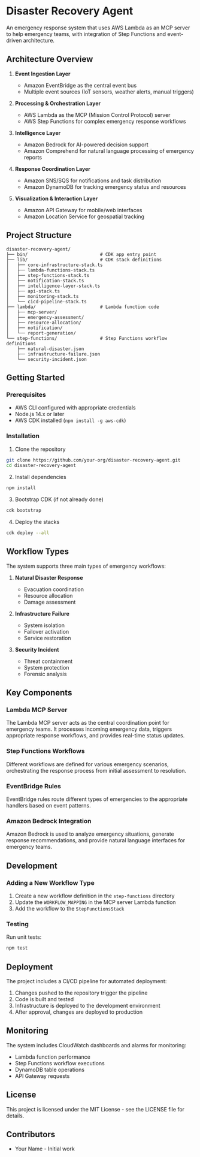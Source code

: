 # Disaster Recovery Agent

An emergency response system that uses AWS Lambda as an MCP server to help emergency teams, with integration of Step Functions and event-driven architecture.

## Architecture Overview

1. **Event Ingestion Layer**
   - Amazon EventBridge as the central event bus
   - Multiple event sources (IoT sensors, weather alerts, manual triggers)

2. **Processing & Orchestration Layer**
   - AWS Lambda as the MCP (Mission Control Protocol) server
   - AWS Step Functions for complex emergency response workflows

3. **Intelligence Layer**
   - Amazon Bedrock for AI-powered decision support
   - Amazon Comprehend for natural language processing of emergency reports

4. **Response Coordination Layer**
   - Amazon SNS/SQS for notifications and task distribution
   - Amazon DynamoDB for tracking emergency status and resources

5. **Visualization & Interaction Layer**
   - Amazon API Gateway for mobile/web interfaces
   - Amazon Location Service for geospatial tracking

## Project Structure

```
disaster-recovery-agent/
├── bin/                           # CDK app entry point
├── lib/                           # CDK stack definitions
│   ├── core-infrastructure-stack.ts
│   ├── lambda-functions-stack.ts
│   ├── step-functions-stack.ts
│   ├── notification-stack.ts
│   ├── intelligence-layer-stack.ts
│   ├── api-stack.ts
│   ├── monitoring-stack.ts
│   └── cicd-pipeline-stack.ts
├── lambda/                        # Lambda function code
│   ├── mcp-server/
│   ├── emergency-assessment/
│   ├── resource-allocation/
│   ├── notification/
│   └── report-generation/
└── step-functions/                # Step Functions workflow definitions
    ├── natural-disaster.json
    ├── infrastructure-failure.json
    └── security-incident.json
```

## Getting Started

### Prerequisites

- AWS CLI configured with appropriate credentials
- Node.js 14.x or later
- AWS CDK installed (`npm install -g aws-cdk`)

### Installation

1. Clone the repository
```bash
git clone https://github.com/your-org/disaster-recovery-agent.git
cd disaster-recovery-agent
```

2. Install dependencies
```bash
npm install
```

3. Bootstrap CDK (if not already done)
```bash
cdk bootstrap
```

4. Deploy the stacks
```bash
cdk deploy --all
```

## Workflow Types

The system supports three main types of emergency workflows:

1. **Natural Disaster Response**
   - Evacuation coordination
   - Resource allocation
   - Damage assessment

2. **Infrastructure Failure**
   - System isolation
   - Failover activation
   - Service restoration

3. **Security Incident**
   - Threat containment
   - System protection
   - Forensic analysis

## Key Components

### Lambda MCP Server

The Lambda MCP server acts as the central coordination point for emergency teams. It processes incoming emergency data, triggers appropriate response workflows, and provides real-time status updates.

### Step Functions Workflows

Different workflows are defined for various emergency scenarios, orchestrating the response process from initial assessment to resolution.

### EventBridge Rules

EventBridge rules route different types of emergencies to the appropriate handlers based on event patterns.

### Amazon Bedrock Integration

Amazon Bedrock is used to analyze emergency situations, generate response recommendations, and provide natural language interfaces for emergency teams.

## Development

### Adding a New Workflow Type

1. Create a new workflow definition in the `step-functions` directory
2. Update the `WORKFLOW_MAPPING` in the MCP server Lambda function
3. Add the workflow to the `StepFunctionsStack`

### Testing

Run unit tests:
```bash
npm test
```

## Deployment

The project includes a CI/CD pipeline for automated deployment:

1. Changes pushed to the repository trigger the pipeline
2. Code is built and tested
3. Infrastructure is deployed to the development environment
4. After approval, changes are deployed to production

## Monitoring

The system includes CloudWatch dashboards and alarms for monitoring:

- Lambda function performance
- Step Functions workflow executions
- DynamoDB table operations
- API Gateway requests

## License

This project is licensed under the MIT License - see the LICENSE file for details.

## Contributors

- Your Name - Initial work
